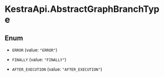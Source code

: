 # KestraApi.AbstractGraphBranchType

## Enum


* `ERROR` (value: `"ERROR"`)

* `FINALLY` (value: `"FINALLY"`)

* `AFTER_EXECUTION` (value: `"AFTER_EXECUTION"`)


